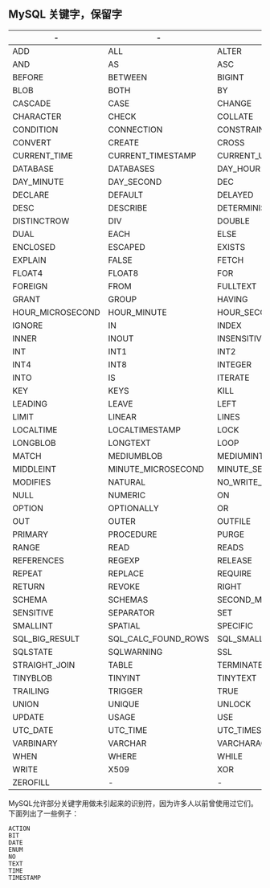 ## MySQL 关键字，保留字

|-|-|-|-|
|---|---|---|---|
| ADD | ALL | ALTER | ANALYZE | 
| AND | AS | ASC | ASENSITIVE | 
| BEFORE | BETWEEN | BIGINT | BINARY | 
| BLOB | BOTH | BY | CALL |
| CASCADE | CASE | CHANGE | CHAR | 
| CHARACTER | CHECK | COLLATE | COLUMN |
| CONDITION | CONNECTION | CONSTRAINT | CONTINUE | 
| CONVERT | CREATE | CROSS | CURRENT_DATE |
| CURRENT_TIME | CURRENT_TIMESTAMP | CURRENT_USER | CURSOR | 
| DATABASE | DATABASES | DAY_HOUR | DAY_MICROSECOND |
| DAY_MINUTE | DAY_SECOND | DEC | DECIMAL | 
| DECLARE | DEFAULT | DELAYED | DELETE |
| DESC | DESCRIBE | DETERMINISTIC | DISTINCT | 
| DISTINCTROW | DIV | DOUBLE | DROP |
| DUAL | EACH | ELSE | ELSEIF | 
| ENCLOSED | ESCAPED | EXISTS | EXIT |
| EXPLAIN | FALSE | FETCH | FLOAT | 
| FLOAT4 | FLOAT8 | FOR | FORCE |
| FOREIGN | FROM | FULLTEXT | GOTO | 
| GRANT | GROUP | HAVING | HIGH_PRIORITY |
| HOUR_MICROSECOND | HOUR_MINUTE | HOUR_SECOND | IF | 
| IGNORE | IN | INDEX | INFILE |
| INNER | INOUT | INSENSITIVE | INSERT | 
| INT | INT1 | INT2 | INT3 |
| INT4 | INT8 | INTEGER | INTERVAL | 
| INTO | IS | ITERATE | JOIN |
| KEY | KEYS | KILL | LABEL | 
| LEADING | LEAVE | LEFT | LIKE |
| LIMIT | LINEAR | LINES | LOAD | 
| LOCALTIME | LOCALTIMESTAMP | LOCK | LONG |
| LONGBLOB | LONGTEXT | LOOP | LOW_PRIORITY | 
| MATCH | MEDIUMBLOB | MEDIUMINT | MEDIUMTEXT |
| MIDDLEINT | MINUTE_MICROSECOND | MINUTE_SECOND | MOD | 
| MODIFIES | NATURAL | NO_WRITE_TO_BINLOG | NOT |
| NULL | NUMERIC | ON | OPTIMIZE | 
| OPTION | OPTIONALLY | OR | ORDER |
| OUT | OUTER | OUTFILE | PRECISION | 
| PRIMARY | PROCEDURE | PURGE | RAID0 |
| RANGE | READ | READS | REAL | 
| REFERENCES | REGEXP | RELEASE | RENAME |
| REPEAT | REPLACE | REQUIRE | RESTRICT | 
| RETURN | REVOKE | RIGHT | RLIKE |
| SCHEMA | SCHEMAS | SECOND_MICROSECOND | SELECT | 
| SENSITIVE | SEPARATOR | SET | SHOW |
| SMALLINT | SPATIAL | SPECIFIC | SQL | 
| SQL_BIG_RESULT | SQL_CALC_FOUND_ROWS | SQL_SMALL_RESULT | SQLEXCEPTION |
| SQLSTATE | SQLWARNING | SSL | STARTING | 
| STRAIGHT_JOIN | TABLE | TERMINATED | THEN |
| TINYBLOB | TINYINT | TINYTEXT | TO | 
| TRAILING | TRIGGER | TRUE | UNDO |
| UNION | UNIQUE | UNLOCK | UNSIGNED | 
| UPDATE | USAGE | USE | USING |
| UTC_DATE | UTC_TIME | UTC_TIMESTAMP | VALUES | 
| VARBINARY | VARCHAR | VARCHARACTER | VARYING |
| WHEN | WHERE | WHILE | WITH | 
| WRITE | X509 | XOR | YEAR_MONTH |
| ZEROFILL |-|-|-|


MySQL允许部分关键字用做未引起来的识别符，因为许多人以前曾使用过它们。下面列出了一些例子：

    ACTION
    BIT
    DATE
    ENUM
    NO
    TEXT
    TIME
    TIMESTAMP
